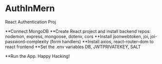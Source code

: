 # AuthInMern
React Authentication Proj

**Connect MongoDB
**Create React project and install backend repos: nodemon, express, mongoose, dotenv, cors
**Install jsonwebtoken, joi, joi-password-complexity (form handlers)
**Install axios, react-router-dom to react frontend
**Set the .env variables DB, JWTPRIVATEKEY, SALT

**Run the App. Happy Hacking!
